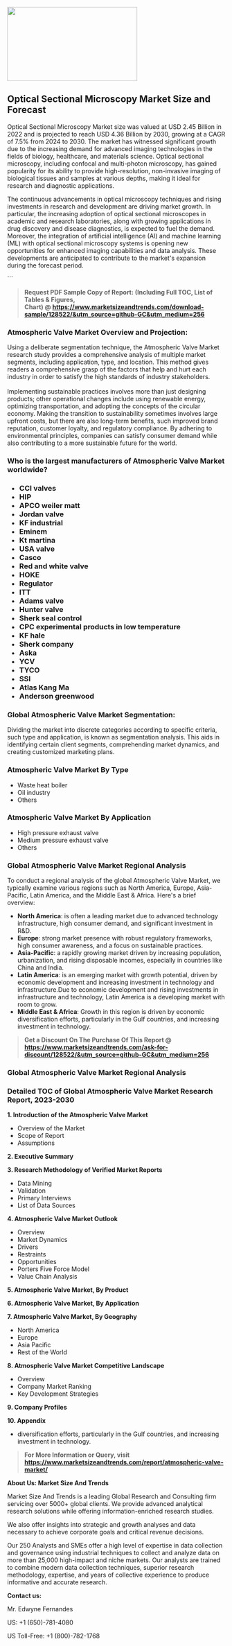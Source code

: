 <p><img class="alignnone size-medium wp-image-20088" src="https://ffe5etoiles.com/wp-content/uploads/2024/12/MST1-300x171.png" alt="" width="300" height="171" /></p><h2>Optical Sectional Microscopy Market Size and Forecast</h2><p>Optical Sectional Microscopy Market size was valued at USD 2.45 Billion in 2022 and is projected to reach USD 4.36 Billion by 2030, growing at a CAGR of 7.5% from 2024 to 2030. The market has witnessed significant growth due to the increasing demand for advanced imaging technologies in the fields of biology, healthcare, and materials science. Optical sectional microscopy, including confocal and multi-photon microscopy, has gained popularity for its ability to provide high-resolution, non-invasive imaging of biological tissues and samples at various depths, making it ideal for research and diagnostic applications.</p><p>The continuous advancements in optical microscopy techniques and rising investments in research and development are driving market growth. In particular, the increasing adoption of optical sectional microscopes in academic and research laboratories, along with growing applications in drug discovery and disease diagnostics, is expected to fuel the demand. Moreover, the integration of artificial intelligence (AI) and machine learning (ML) with optical sectional microscopy systems is opening new opportunities for enhanced imaging capabilities and data analysis. These developments are anticipated to contribute to the market's expansion during the forecast period.</p>```</p><blockquote id="" class=""><strong>Request PDF Sample Copy of Report: (Including Full TOC, List of Tables &amp; Figures, Chart)&nbsp;@&nbsp;<strong><a href="https://www.marketsizeandtrends.com/download-sample/128522/&utm_source=github-GC&utm_medium=256" target="_blank">https://www.marketsizeandtrends.com/download-sample/128522/&utm_source=github-GC&utm_medium=256</a></strong></strong></blockquote><h3 id="" class="">Atmospheric Valve Market&nbsp;Overview and Projection:</h3><p id="" class="">Using a deliberate segmentation technique, the Atmospheric Valve Market research study provides a comprehensive analysis of multiple market segments, including application, type, and location. This method gives readers a comprehensive grasp of the factors that help and hurt each industry in order to satisfy the high standards of industry stakeholders. <br /> <br />Implementing sustainable practices involves more than just designing products; other operational changes include using renewable energy, optimizing transportation, and adopting the concepts of the circular economy. Making the transition to sustainability sometimes involves large upfront costs, but there are also long-term benefits, such improved brand reputation, customer loyalty, and regulatory compliance. By adhering to environmental principles, companies can satisfy consumer demand while also contributing to a more sustainable future for the world.</p><h3 id="" class="">Who is the largest manufacturers of&nbsp;Atmospheric Valve Market worldwide?</h3><h3 class=""><p><ul><li>CCI valves </li><li> HIP </li><li> APCO weiler matt </li><li> Jordan valve </li><li> KF industrial </li><li> Eminem </li><li> Kt martina </li><li> USA valve </li><li> Casco </li><li> Red and white valve </li><li> HOKE </li><li> Regulator </li><li> ITT </li><li> Adams valve </li><li> Hunter valve </li><li> Sherk seal control </li><li> CPC experimental products in low temperature </li><li> KF hale </li><li> Sherk company </li><li> Aska </li><li> YCV </li><li> TYCO </li><li> SSI </li><li> Atlas Kang Ma </li><li> Anderson greenwood</li></ul></p></h3><h3 id="" class="">Global&nbsp;Atmospheric Valve Market Segmentation:</h3><p id="" class="">Dividing the market into discrete categories according to specific criteria, such type and application, is known as segmentation analysis. This aids in identifying certain client segments, comprehending market dynamics, and creating customized marketing plans.</p><h3 id="" class="">Atmospheric Valve Market&nbsp;By Type</h3><p><p><ul><li>Waste heat boiler</li><li> Oil industry</li><li> Others</p></li></ul></p></p><h3 id="" class="">Atmospheric Valve Market&nbsp;By Application</h3><p class=""><p><ul><li>High pressure exhaust valve</li><li> Medium pressure exhaust valve</li><li> Others</li></ul></p></p><h3 id="" class="">Global Atmospheric Valve Market Regional Analysis</h3><p id="" class="">To conduct a regional analysis of the global Atmospheric Valve Market, we typically examine various regions such as North America, Europe, Asia-Pacific, Latin America, and the Middle East &amp; Africa. Here's a brief overview:</p><ul><li><strong>North America</strong>: is often a leading market due to advanced technology infrastructure, high consumer demand, and significant investment in R&amp;D.</li><li><strong>Europe</strong>: strong market presence with robust regulatory frameworks, high consumer awareness, and a focus on sustainable practices.</li><li><strong>Asia-Pacific</strong>: a rapidly growing market driven by increasing population, urbanization, and rising disposable incomes, especially in countries like China and India.</li><li><strong>Latin America</strong>: is an emerging market with growth potential, driven by economic development and increasing investment in technology and infrastructure.Due to economic development and rising investments in infrastructure and technology, Latin America is a developing market with room to grow.</li><li><strong>Middle East &amp; Africa</strong>: Growth in this region is driven by economic diversification efforts, particularly in the Gulf countries, and increasing investment in technology.</li></ul><blockquote id="" class=""><strong>Get a Discount On The Purchase Of This Report @ <strong><a href="https://www.marketsizeandtrends.com/ask-for-discount/128522/&utm_source=github-GC&utm_medium=256" target="_blank">https://www.marketsizeandtrends.com/ask-for-discount/128522/&utm_source=github-GC&utm_medium=256</a></strong></strong></blockquote><h3 id="" class="">Global Atmospheric Valve Market Regional Analysis</h3><h3 id="" class="">Detailed TOC of Global Atmospheric Valve Market Research Report, 2023-2030</h3><p id="" class=""><strong>1. Introduction of the Atmospheric Valve Market</strong></p><ul><li>Overview of the Market</li><li>Scope of Report</li><li>Assumptions</li></ul><p id="" class=""><strong>2. Executive Summary</strong></p><p id="" class=""><strong>3. Research Methodology of Verified Market Reports</strong></p><ul><li>Data Mining</li><li>Validation</li><li>Primary Interviews</li><li>List of Data Sources</li></ul><p id="" class=""><strong>4. Atmospheric Valve Market Outlook</strong></p><ul><li>Overview</li><li>Market Dynamics</li><li>Drivers</li><li>Restraints</li><li>Opportunities</li><li>Porters Five Force Model</li><li>Value Chain Analysis</li></ul><p id="" class=""><strong>5. Atmospheric Valve Market, By Product</strong></p><p id="" class=""><strong>6. Atmospheric Valve Market, By Application</strong></p><p id="" class=""><strong>7. Atmospheric Valve Market, By Geography</strong></p><ul><li>North America</li><li>Europe</li><li>Asia Pacific</li><li>Rest of the World</li></ul><p id="" class=""><strong>8. Atmospheric Valve Market Competitive Landscape</strong></p><ul><li>Overview</li><li>Company Market Ranking</li><li>Key Development Strategies</li></ul><p id="" class=""><strong>9. Company Profiles</strong></p><p id="" class=""><strong>10. Appendix</strong></p><ul><li>diversification efforts, particularly in the Gulf countries, and increasing investment in technology.</li></ul><blockquote id="" class=""><strong>For More Information or Query, visit <strong><strong><a href="https://www.marketsizeandtrends.com/report/atmospheric-valve-market/" target="_blank">https://www.marketsizeandtrends.com/report/atmospheric-valve-market/</a></strong></strong></strong></blockquote><p id="" class=""><strong>About Us: Market Size And Trends</strong></p><p id="" class="">Market Size And Trends is a leading Global Research and Consulting firm servicing over 5000+ global clients. We provide advanced analytical research solutions while offering information-enriched research studies.</p><p id="" class="">We also offer insights into strategic and growth analyses and data necessary to achieve corporate goals and critical revenue decisions.</p><p id="" class="">Our 250 Analysts and SMEs offer a high level of expertise in data collection and governance using industrial techniques to collect and analyze data on more than 25,000 high-impact and niche markets. Our analysts are trained to combine modern data collection techniques, superior research methodology, expertise, and years of collective experience to produce informative and accurate research.</p><p id="" class=""><strong>Contact us:</strong></p><p id="" class="">Mr. Edwyne Fernandes</p><p id="" class="">US: +1 (650)-781-4080</p><p id="" class="">US Toll-Free: +1 (800)-782-1768</p>

